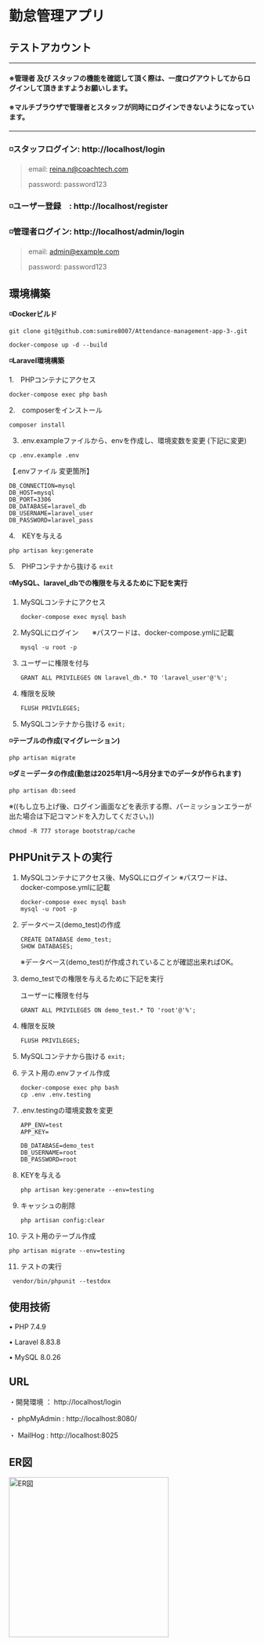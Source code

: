 # 勤怠管理アプリ

## テストアカウント
-----------------------------------------------------------------------------------------------
#### ※管理者 及び スタッフの機能を確認して頂く際は、一度ログアウトしてからログインして頂きますようお願いします。
#### ※マルチブラウザで管理者とスタッフが同時にログインできないようになっています。
-----------------------------------------------------------------------------------------------
### ◽️スタッフログイン: http://localhost/login

   > email: reina.n@coachtech.com
   > 
   > password: password123

### ◽️ユーザー登録　: http://localhost/register

### ◽️管理者ログイン: http://localhost/admin/login

   > email: admin@example.com
   > 
   > password: password123


## 環境構築
**◽️Dockerビルド**

```
git clone git@github.com:sumire8007/Attendance-management-app-3-.git
```
```
docker-compose up -d --build
```

**◽️Laravel環境構築**

1.　PHPコンテナにアクセス
```
docker-compose exec php bash
```
2.　composerをインストール
```
composer install
```
3. .env.exampleファイルから、envを作成し、環境変数を変更 (下記に変更)
```
cp .env.example .env
```
【.envファイル 変更箇所】
```
DB_CONNECTION=mysql
DB_HOST=mysql
DB_PORT=3306
DB_DATABASE=laravel_db
DB_USERNAME=laravel_user
DB_PASSWORD=laravel_pass
   ```
4.　KEYを与える
  ```
  php artisan key:generate
  ```
5.　PHPコンテナから抜ける
   ```exit```

**◽️MySQL、laravel_dbでの権限を与えるために下記を実行**
1. MySQLコンテナにアクセス
   ```
   docker-compose exec mysql bash
   ```
2. MySQLにログイン　　※パスワードは、docker-compose.ymlに記載
   ```
   mysql -u root -p
   ```           
5. ユーザーに権限を付与
   ```
   GRANT ALL PRIVILEGES ON laravel_db.* TO 'laravel_user'@'%';
   ```
  
4. 権限を反映
   ```
   FLUSH PRIVILEGES;
   ```
  
5. MySQLコンテナから抜ける
   ```exit;```
   
**◽️テーブルの作成(マイグレーション)**
```
php artisan migrate
```

**◽️ダミーデータの作成(勤怠は2025年1月〜5月分までのデータが作られます)**
```
php artisan db:seed
```
※((もし立ち上げ後、ログイン画面などを表示する際、パーミッションエラーが出た場合は下記コマンドを入力してください。))
```
chmod -R 777 storage bootstrap/cache
```

## PHPUnitテストの実行
1. MySQLコンテナにアクセス後、MySQLにログイン ※パスワードは、docker-compose.ymlに記載
   ```
   docker-compose exec mysql bash
   mysql -u root -p
   ```
2. データベース(demo_test)の作成 
   ```
   CREATE DATABASE demo_test;
   SHOW DATABASES;
   ```
    ※データベース(demo_test)が作成されていることが確認出来ればOK。
 
3. demo_testでの権限を与えるために下記を実行
       
    ユーザーに権限を付与
      ```
      GRANT ALL PRIVILEGES ON demo_test.* TO 'root'@'%';
      ```
  
4. 権限を反映
   ```
   FLUSH PRIVILEGES;
   ```

5. MySQLコンテナから抜ける
   ```exit;```

   
6. テスト用の.envファイル作成
   ```
   docker-compose exec php bash
   cp .env .env.testing
   ```
  
7. .env.testingの環境変数を変更
   ```
   APP_ENV=test
   APP_KEY=

   DB_DATABASE=demo_test
   DB_USERNAME=root
   DB_PASSWORD=root
   ```
8. KEYを与える
   ```
   php artisan key:generate --env=testing
   ```
9. キャッシュの削除
   ```
   php artisan config:clear
   ```
10. テスト用のテーブル作成
   ```
   php artisan migrate --env=testing
   ```
11. テストの実行
  ```
   vendor/bin/phpunit --testdox
  ```

   
   
## 使用技術
• PHP 7.4.9

• Laravel 8.83.8

• MySQL 8.0.26


## URL

・開発環境 ： http://localhost/login

・ phpMyAdmin : http://localhost:8080/

・ MailHog : http://localhost:8025




## ER図

<img width="326" alt="ER図" src="src/public/img/ER_Attendance-app.png" />
